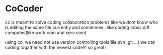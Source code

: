 # CoCoder
cc is meant to solve coding collaboration problems,like we dont know who is editing the same file currently
and sometimes i like coding cross diff computes(like work com and serv com)

using cc, we need not use version controlling tools(lile svn ,git ...)
we can coding togather with the newest code!!!
so great!

